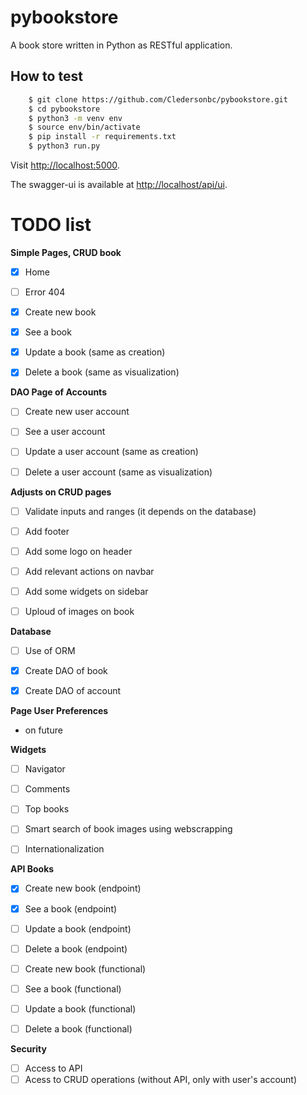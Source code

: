 # pybookstore
A book store written in Python as RESTful application.

## How to test
```bash
	$ git clone https://github.com/Cledersonbc/pybookstore.git
	$ cd pybookstore
	$ python3 -m venv env
	$ source env/bin/activate
	$ pip install -r requirements.txt
	$ python3 run.py
```

Visit [http://localhost:5000](http://localhost:5000).


The swagger-ui is available at [http://localhost/api/ui](http://localhost/api/ui).

# TODO list

**Simple Pages, CRUD book**
* [X] Home
* [ ] Error 404
* [X] Create new book
* [X] See a book
* [X] Update a book (same as creation)
* [X] Delete a book (same as visualization)


**DAO Page of Accounts**
* [ ] Create new user account
* [ ] See a user account
* [ ] Update a user account (same as creation)
* [ ] Delete a user account (same as visualization)


**Adjusts on CRUD pages**
* [ ] Validate inputs and ranges (it depends on the database)
* [ ] Add footer
* [ ] Add some logo on header
* [ ] Add relevant actions on navbar
* [ ] Add some widgets on sidebar
* [ ] Uploud of images on book


**Database**
* [ ] Use of ORM
* [X] Create DAO of book
* [X] Create DAO of account


**Page User Preferences**
* on future


**Widgets**
* [ ] Navigator
* [ ] Comments
* [ ] Top books
* [ ] Smart search of book images using webscrapping
* [ ] Internationalization


**API Books**
* [X] Create new book (endpoint)
* [X] See a book (endpoint)
* [ ] Update a book (endpoint)
* [ ] Delete a book (endpoint)
* [ ] Create new book (functional)
* [ ] See a book (functional)
* [ ] Update a book (functional)
* [ ] Delete a book (functional)


**Security**
* [ ] Access to API
* [ ] Acess to CRUD operations (without API, only with user's account)
